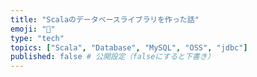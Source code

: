 ```yaml
---
title: "Scalaのデータベースライブラリを作った話"
emoji: "🐇"
type: "tech"
topics: ["Scala", "Database", "MySQL", "OSS", "jdbc"]
published: false # 公開設定（falseにすると下書き）
---
```



